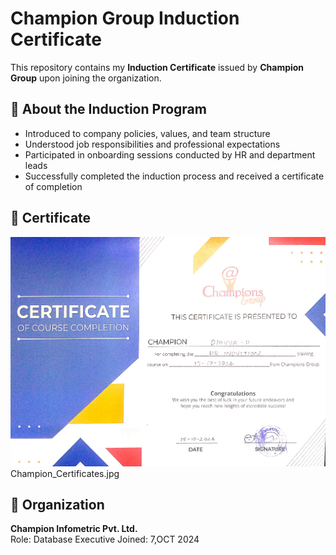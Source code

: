 # Champion Group Induction Certificate

This repository contains my **Induction Certificate** issued by **Champion Group** upon joining the organization.

## 🏢 About the Induction Program

- Introduced to company policies, values, and team structure  
- Understood job responsibilities and professional expectations  
- Participated in onboarding sessions conducted by HR and department leads  
- Successfully completed the induction process and received a certificate of completion

## 📜 Certificate

![Induction Certificate](Champion_Certificates.jpg) 
Champion_Certificates.jpg
## 💼 Organization

**Champion Infometric Pvt. Ltd.**  
Role: Database Executive
Joined: 7,OCT 2024
